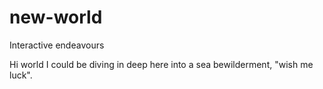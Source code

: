 # new-world
Interactive endeavours

Hi world I could be diving in deep here into a sea bewilderment, "wish me luck".
